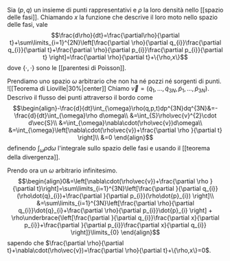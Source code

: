 Sia $(p,q)$ un insieme di punti rappresentativi e $\rho$ la loro densità nello [[spazio delle fasi]]. Chiamando $x$ la funzione che descrive il loro moto nello spazio delle fasi, vale
$$\frac{d\rho}{dt}=\frac{\partial\rho}{\partial t}+\sum\limits_{i=1}^{2N}\left[\frac{\partial \rho}{\partial q_{i}}\frac{\partial q_{i}}{\partial t}+\frac{\partial \rho}{\partial p_{i}}\frac{\partial p_{i}}{\partial t} \right]=\frac{\partial \rho}{\partial t}+\{\rho,x\}$$
dove $\{\cdot,\cdot\}$ sono le [[parentesi di Poisson]].

Prendiamo uno spazio $\omega$ arbitrario che non ha né pozzi né sorgenti di punti.
![[Teorema di Lioville|30%|center]]
Chiamo $\vec{v}=(\dot{q}_{1},\ldots,\dot{q}_{3N},\dot{p}_{1},\ldots,\dot{p}_{3N})$. Descrivo il flusso dei punti attraverso il bordo come
$$\begin{align}-\frac{d}{dt}\int_{\omega}\rho(q,p,t)dp^{3N}dq^{3N}&=- \frac{d}{dt}\int_{\omega}\rho d\omega\\
&=\int_{S}\rho\vec{v}^{2}\cdot d\vec{S}\\
&=\int_{\omega}\nabla\cdot(\rho\vec{v})d\omega\\
&=\int_{\omega}\left[\nabla\cdot(\rho\vec{v})+\frac{\partial \rho }{\partial t} \right]\\
&=0
\end{align}$$
definendo $\int_{\omega}\rho d\omega$ l'integrale sullo spazio delle fasi e usando il [[teorema della divergenza]].

Prendo ora un $\omega$ arbitrario infinitesimo.
$$\begin{align}0&=\left[\nabla\cdot(\rho\vec{v})+\frac{\partial \rho }{\partial t}\right]=\sum\limits_{i=1}^{3N}\left[\frac{\partial }{\partial q_{i}}(\rho\dot{q}_{i})+\frac{\partial }{\partial p_{i}}(\rho\dot{p}_{i}) \right]\\
&=\sum\limits_{i=1}^{3N}\left[\frac{\partial \rho}{\partial q_{i}}\dot{q}_{i}+\frac{\partial \rho}{\partial p_{i}}\dot{p}_{i} \right] + \rho\underbrace{\left[\frac{\partial }{\partial q_{i}}\frac{\partial x}{\partial p_{i}}+\frac{\partial }{\partial p_{i}}\frac{\partial x}{\partial q_{i}} \right]}\limits_{0}
\end{align}$$
sapendo che $\frac{\partial \rho}{\partial t}+\nabla\cdot(\rho\vec{v})=\frac{\partial \rho}{\partial t}+\{\rho,x\}=0$.